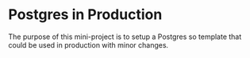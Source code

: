 # Postgres in Production

The purpose of this mini-project is to setup a Postgres so template that could be used in production with minor changes.
